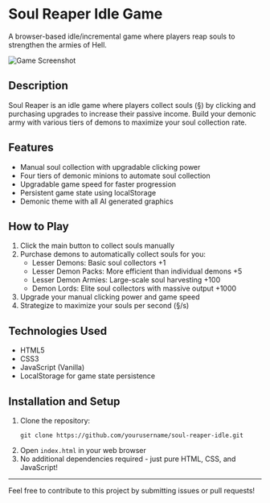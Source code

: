 # Soul Reaper Idle Game

A browser-based idle/incremental game where players reap souls to strengthen the armies of Hell.

![Game Screenshot](img/screenshot.png) <!-- Add a screenshot of your game here -->

## Description

Soul Reaper is an idle game where players collect souls (§) by clicking and purchasing upgrades to increase their passive income. Build your demonic army with various tiers of demons to maximize your soul collection rate.

## Features

- Manual soul collection with upgradable clicking power
- Four tiers of demonic minions to automate soul collection
- Upgradable game speed for faster progression
- Persistent game state using localStorage
- Demonic theme with all AI generated graphics

## How to Play

1. Click the main button to collect souls manually
2. Purchase demons to automatically collect souls for you:
   - Lesser Demons: Basic soul collectors +1
   - Lesser Demon Packs: More efficient than individual demons +5
   - Lesser Demon Armies: Large-scale soul harvesting +100
   - Demon Lords: Elite soul collectors with massive output +1000
3. Upgrade your manual clicking power and game speed
4. Strategize to maximize your souls per second (§/s)

## Technologies Used

- HTML5
- CSS3
- JavaScript (Vanilla)
- LocalStorage for game state persistence

## Installation and Setup

1. Clone the repository:
   ```
   git clone https://github.com/yourusername/soul-reaper-idle.git
   ```
2. Open `index.html` in your web browser
3. No additional dependencies required - just pure HTML, CSS, and JavaScript!


---

Feel free to contribute to this project by submitting issues or pull requests! 
